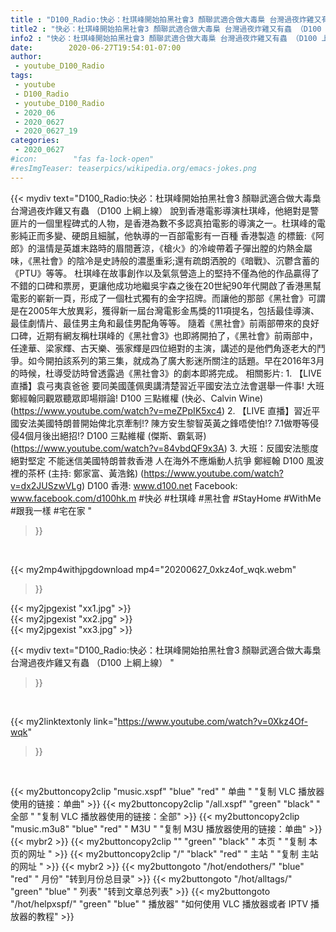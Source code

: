 ```yaml
---
title : "D100_Radio:快必：杜琪峰開始拍黑社會3 顏聯武適合做大毒梟 台灣過夜炸雞又有蟲 （D100 上綱上線） "
title2 : "快必：杜琪峰開始拍黑社會3 顏聯武適合做大毒梟 台灣過夜炸雞又有蟲 （D100 上綱上線） "
info2 : "快必：杜琪峰開始拍黑社會3 顏聯武適合做大毒梟 台灣過夜炸雞又有蟲 （D100 上綱上線）  說到香港電影導演杜琪峰，他絕對是警匪片的一個里程碑式的人物，是香港為數不多認真拍電影的導演之一。杜琪峰的電影純正而多變、硬朗且細膩，他執導的一百部電影有一百種 香港製造 的標籤:《阿郎》的溫情是英雄末路時的眉間蒼涼，《槍火》的冷峻帶着子彈出膛的灼熱金屬味，《黑社會》的陰冷是史詩般的濃墨重彩;還有疏朗洒脫的《暗戰》、沉鬱含蓄的《PTU》等等。  杜琪峰在故事創作以及氣氛營造上的堅持不僅為他的作品贏得了不錯的口碑和票房，更讓他成功地繼吳宇森之後在20世紀90年代開啟了香港黑幫電影的嶄新一頁，形成了一個杜式獨有的金字招牌。而讓他的那部《黑社會》可謂是在2005年大放異彩，獲得新一屆台灣電影金馬獎的11項提名，包括最佳導演、最佳劇情片、最佳男主角和最佳男配角等等。  隨着《黑社會》前兩部帶來的良好口碑，近期有網友稱杜琪峰的《黑社會3》也即將開拍了，《黑社會》前兩部中，任達華、梁家輝、古天樂、張家輝是四位絕對的主演，講述的是他們角逐老大的鬥爭。如今開拍該系列的第三集，就成為了廣大影迷所關注的話題。早在2016年3月的時候，杜導受訪時曾透露過《黑社會3》的劇本即將完成。  相關影片: 1. 【LIVE 直播】袁弓夷袁爸爸 要同美國蓬佩奧講清楚習近平國安法立法會選舉一件事! 大班鄭經翰同觀眾聽眾即場辯論!  D100 三點維權 (快必、Calvin Wine) (https://www.youtube.com/watch?v=meZPpIK5xc4) 2. 【LIVE 直播】習近平國安法美國特朗普開始俾北京牽制!? 陳方安生黎智英黃之鋒唔使怕!? 7.1做嘢等侵侵4個月後出絕招!?  D100 三點維權 (傑斯、霸氣哥) (https://www.youtube.com/watch?v=84vbdQF9x3A) 3. 大班：反國安法態度絕對堅定 不能迷信美國特朗普救香港 人在海外不應煽動人抗爭 鄭經翰  D100 風波裡的茶杯 (主持: 鄭家富、黃浩銘) (https://www.youtube.com/watch?v=dx2JUSzwVLg)  D100 香港: www.d100.net Facebook: www.facebook.com/d100hk.m  #快必 #杜琪峰 #黑社會 #StayHome #WithMe #跟我一樣 #宅在家 "
date:        2020-06-27T19:54:01-07:00
author:
 - youtube_D100_Radio
tags:
 - youtube
 - D100_Radio
 - youtube_D100_Radio
 - 2020_06
 - 2020_0627
 - 2020_0627_19
categories:
 - 2020_0627
#icon:        "fas fa-lock-open"
#resImgTeaser: teaserpics/wikipedia.org/emacs-jokes.png
---
```


{{< mydiv text="D100_Radio:快必：杜琪峰開始拍黑社會3 顏聯武適合做大毒梟 台灣過夜炸雞又有蟲 （D100 上綱上線）  說到香港電影導演杜琪峰，他絕對是警匪片的一個里程碑式的人物，是香港為數不多認真拍電影的導演之一。杜琪峰的電影純正而多變、硬朗且細膩，他執導的一百部電影有一百種 香港製造 的標籤:《阿郎》的溫情是英雄末路時的眉間蒼涼，《槍火》的冷峻帶着子彈出膛的灼熱金屬味，《黑社會》的陰冷是史詩般的濃墨重彩;還有疏朗洒脫的《暗戰》、沉鬱含蓄的《PTU》等等。  杜琪峰在故事創作以及氣氛營造上的堅持不僅為他的作品贏得了不錯的口碑和票房，更讓他成功地繼吳宇森之後在20世紀90年代開啟了香港黑幫電影的嶄新一頁，形成了一個杜式獨有的金字招牌。而讓他的那部《黑社會》可謂是在2005年大放異彩，獲得新一屆台灣電影金馬獎的11項提名，包括最佳導演、最佳劇情片、最佳男主角和最佳男配角等等。  隨着《黑社會》前兩部帶來的良好口碑，近期有網友稱杜琪峰的《黑社會3》也即將開拍了，《黑社會》前兩部中，任達華、梁家輝、古天樂、張家輝是四位絕對的主演，講述的是他們角逐老大的鬥爭。如今開拍該系列的第三集，就成為了廣大影迷所關注的話題。早在2016年3月的時候，杜導受訪時曾透露過《黑社會3》的劇本即將完成。  相關影片: 1. 【LIVE 直播】袁弓夷袁爸爸 要同美國蓬佩奧講清楚習近平國安法立法會選舉一件事! 大班鄭經翰同觀眾聽眾即場辯論!  D100 三點維權 (快必、Calvin Wine) (https://www.youtube.com/watch?v=meZPpIK5xc4) 2. 【LIVE 直播】習近平國安法美國特朗普開始俾北京牽制!? 陳方安生黎智英黃之鋒唔使怕!? 7.1做嘢等侵侵4個月後出絕招!?  D100 三點維權 (傑斯、霸氣哥) (https://www.youtube.com/watch?v=84vbdQF9x3A) 3. 大班：反國安法態度絕對堅定 不能迷信美國特朗普救香港 人在海外不應煽動人抗爭 鄭經翰  D100 風波裡的茶杯 (主持: 鄭家富、黃浩銘) (https://www.youtube.com/watch?v=dx2JUSzwVLg)  D100 香港: www.d100.net Facebook: www.facebook.com/d100hk.m  #快必 #杜琪峰 #黑社會 #StayHome #WithMe #跟我一樣 #宅在家 "
>}}
<br>


{{< my2mp4withjpgdownload mp4="20200627_0xkz4of_wqk.webm"
>}}

{{< my2jpgexist "xx1.jpg" >}}<br>
{{< my2jpgexist "xx2.jpg" >}}<br>
{{< my2jpgexist "xx3.jpg" >}}<br>



{{< mydiv text="D100_Radio:快必：杜琪峰開始拍黑社會3 顏聯武適合做大毒梟 台灣過夜炸雞又有蟲 （D100 上綱上線） "
>}}
<br>

{{< my2linktextonly link="https://www.youtube.com/watch?v=0Xkz4Of-wqk"
>}}


<br>

{{< my2buttoncopy2clip "music.xspf"        "blue"   "red"    " 单曲 "  "复制 VLC 播放器使用的链接：单曲" >}} {{< my2buttoncopy2clip "/all.xspf"         "green"  "black"  " 全部 "  "复制 VLC 播放器使用的链接：全部" >}} {{< my2buttoncopy2clip "music.m3u8"        "blue"   "red"    " M3U  "    "复制 M3U 播放器使用的链接：单曲" >}} {{< mybr2 >}} {{< my2buttoncopy2clip ""                  "green"  "black"  " 本页 "    "复制 本页的网址 " >}} {{< my2buttoncopy2clip "/"                 "black"  "red"    " 主站 "    "复制 主站的网址 " >}} {{< mybr2 >}} {{< my2buttongoto      "/hot/endothers/"   "blue"   "red"    " 月份"   "转到月份总目录" >}} {{< my2buttongoto      "/hot/alltags/"     "green"  "blue"   " 列表"   "转到文章总列表" >}} {{< my2buttongoto      "/hot/helpxspf/"    "green"  "blue"   " 播放器" "如何使用 VLC 播放器或者 IPTV 播放器的教程" >}} 
